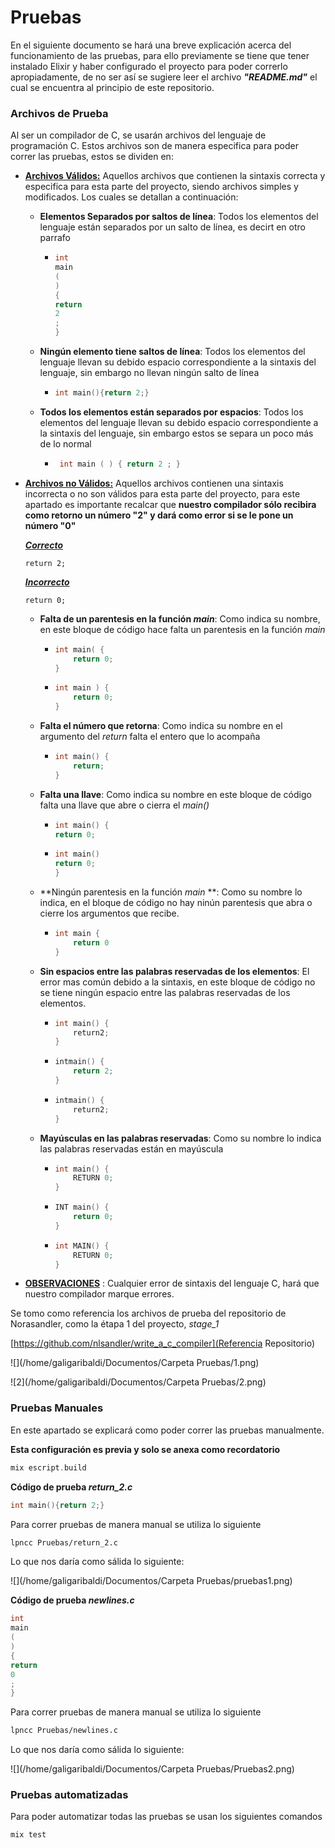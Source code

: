 # Pruebas

En el siguiente documento se hará una breve explicación acerca del funcionamiento de las pruebas, para ello previamente se tiene que tener instalado Elixir y haber configurado el proyecto para poder correrlo apropiadamente, de no ser así se sugiere leer el archivo ***"README.md"***  el cual se encuentra al principio de este repositorio.

### Archivos de Prueba

Al ser un compilador de C, se usarán archivos del lenguaje de programación C. Estos archivos son  de manera especifica para poder correr las pruebas, estos se dividen en:

- **<u>Archivos Válidos:</u>** Aquellos archivos que contienen la sintaxis correcta y especifica para esta parte del proyecto, siendo archivos simples y modificados. Los cuales se detallan a continuación:

  - **Elementos Separados por saltos de línea**: Todos los elementos del lenguaje están separados por un salto de línea, es decirt en otro parrafo

    - ```c
      int 
      main
      (   
      )
      {
      return
      2
      ;
      }
      ```

  - **Ningún elemento tiene saltos de línea**: Todos los elementos del lenguaje llevan su debido espacio correspondiente a la sintaxis del lenguaje, sin embargo no llevan ningún salto de línea

    - ```c
      int main(){return 2;}
      ```

  - **Todos los elementos están separados por espacios**: Todos los elementos del lenguaje llevan su debido espacio correspondiente a la sintaxis del lenguaje, sin embargo estos se separa un poco más de lo normal

    - ```c
       int main ( ) { return 2 ; }
       ```

- <u>**Archivos no Válidos:**</u> Aquellos archivos contienen una sintaxis incorrecta o no son válidos para esta parte del proyecto, para este apartado es importante recalcar que **nuestro compilador sólo recibira como retorno un número "2" y dará como error si se le pone un número "0"**

  <u>***Correcto***</u>

   `return 2; `

  <u>***Incorrecto***</u>

  `return 0;`

  - **Falta de un parentesis en la función *main***: Como indica su nombre, en este bloque de código hace falta un parentesis en la función *main* 

    - ```c
      int main( {
          return 0;
      }
      ```

    - ```c
      int main ) {
          return 0;
      }
      ```

  - **Falta el número que retorna**: Como indica su nombre en el argumento del *return* falta el entero que lo acompaña

    - ```c
      int main() {
          return;
      }
      ```

  - **Falta  una llave**: Como indica su nombre en este bloque de código falta una llave que abre o cierra el *main()*

    - ```c
      int main() {
      return 0;
      ```

    - ```c
      int main() 
      return 0;
      }
      ```

  - **Ningún parentesis en la función *main* **: Como su nombre lo indica, en el bloque de código no hay ninún parentesis que abra o cierre los argumentos que recibe.

    - ```c
      int main {
          return 0
      }
      ```

  - **Sin espacios entre las palabras reservadas de los elementos**:  El error mas común debido a la sintaxis, en este bloque de código no se tiene ningún espacio entre las palabras reservadas de los elementos.

    - ```c
      int main() {
          return2;
      }
      ```

    - ```c
      intmain() {
          return 2;
      }
      ```

    - ```c
      intmain() {
          return2;
      }
      ```

  - **Mayúsculas en las palabras reservadas**:  Como su nombre lo indica las palabras reservadas están en mayúscula

    - ```c
      int main() {
          RETURN 0;
      }
      ```

    - ```c
      INT main() {
          return 0;
      }
      ```

    - ```c
      int MAIN() {
          RETURN 0;
      }
      ```

- **<u>OBSERVACIONES</u>** : Cualquier error de sintaxis del lenguaje C, hará que nuestro compilador marque errores.

Se tomo como referencia los archivos de prueba del repositorio de Norasandler, como la étapa 1 del proyecto, *stage_1*

[https://github.com/nlsandler/write_a_c_compiler](Referencia Repositorio)

![](/home/galigaribaldi/Documentos/Carpeta Pruebas/1.png)

![2](/home/galigaribaldi/Documentos/Carpeta Pruebas/2.png)



### Pruebas Manuales

En este apartado se explicará como poder correr las pruebas manualmente.

**Esta configuración es previa y solo se anexa como recordatorio**

```elixir
mix escript.build
```

**Código de prueba *return_2.c***

```c
int main(){return 2;}
```

Para correr pruebas de manera manual se utiliza lo siguiente

```bash
lpncc Pruebas/return_2.c
```

Lo que nos daría como sálida lo siguiente:

![](/home/galigaribaldi/Documentos/Carpeta Pruebas/pruebas1.png)

**Código de prueba *newlines.c***

```c
int 
main
(   
)
{
return
0
;
}
```

Para correr pruebas de manera manual se utiliza lo siguiente

```bash
lpncc Pruebas/newlines.c
```

Lo que nos daría como sálida lo siguiente:

![](/home/galigaribaldi/Documentos/Carpeta Pruebas/Pruebas2.png)

### Pruebas automatizadas

Para poder automatizar todas las pruebas se usan los siguientes comandos

```elixir
mix test
```

